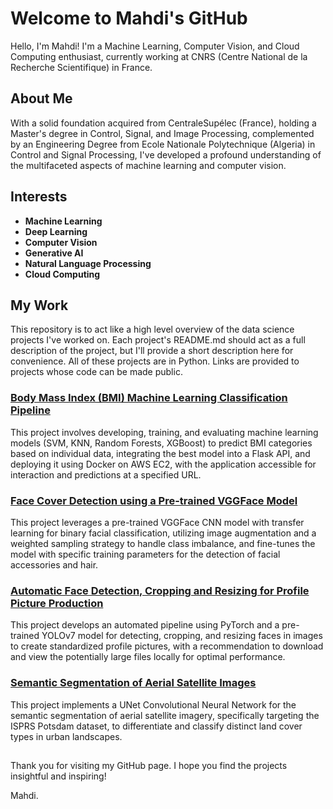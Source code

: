 # Welcome to Mahdi's GitHub

Hello, I'm Mahdi! I'm a Machine Learning, Computer Vision, and Cloud Computing enthusiast, currently working at CNRS (Centre National de la Recherche Scientifique) in France.

## About Me

With a solid foundation acquired from CentraleSupélec (France), holding a Master's degree in Control, Signal, and Image Processing, complemented by an Engineering Degree from Ecole Nationale Polytechnique (Algeria) in Control and Signal Processing, I've developed a profound understanding of the multifaceted aspects of machine learning and computer vision.

## Interests

- **Machine Learning**
- **Deep Learning**
- **Computer Vision**
- **Generative AI**
- **Natural Language Processing**
- **Cloud Computing**

## My Work

This repository is to act like a high level overview of the data science projects I've worked on. Each project's README.md should act as a full description of the project, but I'll provide a short description here for convenience. All of these projects are in Python. Links are provided to projects whose code can be made public.

### [Body Mass Index (BMI) Machine Learning Classification Pipeline](https://github.com/Mehdilat/Project-BodyMassIndex-ClassificationPipeline)

This project involves developing, training, and evaluating machine learning models (SVM, KNN, Random Forests, XGBoost) to predict BMI categories based on individual data, integrating the best model into a Flask API, and deploying it using Docker on AWS EC2, with the application accessible for interaction and predictions at a specified URL.

### [Face Cover Detection using a Pre-trained VGGFace Model](https://github.com/Mehdilat/Project-FaceCover-Detection)

This project leverages a pre-trained VGGFace CNN model with transfer learning for binary facial classification, utilizing image augmentation and a weighted sampling strategy to handle class imbalance, and fine-tunes the model with specific training parameters for the detection of facial accessories and hair.

### [Automatic Face Detection, Cropping and Resizing for Profile Picture Production](https://github.com/Mehdilat/Project-ProfilePicture-AutomaticFaceDetection)

This project develops an automated pipeline using PyTorch and a pre-trained YOLOv7 model for detecting, cropping, and resizing faces in images to create standardized profile pictures, with a recommendation to download and view the potentially large files locally for optimal performance.

### [Semantic Segmentation of Aerial Satellite Images](https://github.com/Mehdilat/Project-SatelliteImages-SemanticSegmentation)

This project implements a UNet Convolutional Neural Network for the semantic segmentation of aerial satellite imagery, specifically targeting the ISPRS Potsdam dataset, to differentiate and classify distinct land cover types in urban landscapes.

##

Thank you for visiting my GitHub page. I hope you find the projects insightful and inspiring!

Mahdi.
